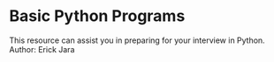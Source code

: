 # Basic Python Programs
This resource can assist you in preparing for your interview in Python.
Author: Erick Jara
